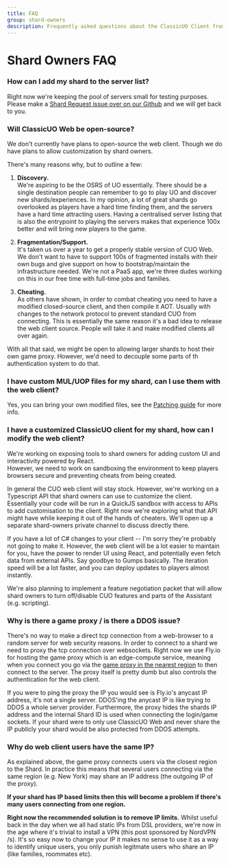 ```yaml
---
title: FAQ
group: shard-owners
description: Frequently asked questions about the ClassicUO Client from shard owners
---
```

# Shard Owners FAQ

### How can I add my shard to the server list?
Right now we're keeping the pool of servers small for testing purposes. 
Please make a [Shard Request issue over on our Github](https://github.com/ClassicUO/classicuo-web/issues/new/choose) and we will get back to you.

### Will ClassicUO Web be open-source?
We don't currently have plans to open-source the web client. Though we do have plans to allow customization by shard owners.

There's many reasons why, but to outline a few:

1. **Discovery.**  
We're aspiring to be the OSRS of UO essentially. There should be a single destination people can remember to go to play UO and discover new shards/experiences. 
In my opinion, a lot of great shards go overlooked as players have a hard time finding them, and the servers have a hard time attracting users. 
Having a centralised server listing that is also the entrypoint to playing the servers makes that experience 100x better and will bring new players to the game.

2. **Fragmentation/Support.**  
It's taken us over a year to get a properly stable version of CUO Web.
We don't want to have to support 100s of fragmented installs with their own bugs and give support on how to bootstrap/maintain the infrastructure needed.
We're not a PaaS app, we're three dudes working on this in our free time with full-time jobs and families.

3. **Cheating.**  
As others have shown, in order to combat cheating you need to have a modified closed-source client, and then compile it AOT. 
Usually with changes to the network protocol to prevent standard CUO from connecting. 
This is essentially the same reason it's a bad idea to release the web client source. 
People will take it and make modified clients all over again.

With all that said, we might be open to allowing larger shards to host their own game proxy. However, we'd need to decouple some parts of th authentication system to do that.

### I have custom MUL/UOP files for my shard, can I use them with the web client?
Yes, you can bring your own modified files, see the [Patching guide](https://classicuo.org/docs/shard-owners/patching/) for more info.

### I have a customized ClassicUO client for my shard, how can I modify the web client?
We're working on exposing tools to shard owners for adding custom UI and interactivity powered by React.   
However, we need to work on sandboxing the environment to keep players browsers secure and preventing cheats from being created.  

In general the CUO web client will stay stock. However, we're working on a Typescript API that shard owners can use to customize the client. 
Essentially your code will be run in a QuickJS sandbox with access to APIs to add customisation to the client.
Right now we're exploring what that API might have while keeping it out of the hands of cheaters. 
We'll open up a separate shard-owners private channel to discuss directly there.

If you have a lot of C# changes to your client -- I'm sorry they're probably not going to make it. 
However, the web client will be a lot easier to maintain for you, have the power to render UI using React, and potentially even fetch data from external APIs. 
Say goodbye to Gumps basically. The iteration speed will be a lot faster, and you can deploy updates to players almost instantly.

We're also planning to implement a feature negotiation packet that will allow shard owners to turn off/disable CUO features and parts of the Assistant (e.g. scripting).

### Why is there a game proxy / is there a DDOS issue?

There's no way to make a direct tcp connection from a web-browser to a random server for web security reasons. 
In order to connect to a shard we need to proxy the tcp connection over websockets. 
Right now we use Fly.io for hosting the game proxy which is an edge-compute service, 
meaning when you connect you go via the [game proxy in the nearest region](https://fly.io/docs/reference/regions/) to then connect to the server. 
The proxy itself is pretty dumb but also controls the authentication for the web client.

If you were to ping the proxy the IP you would see is Fly.io's anycast IP address, it's not a single server. DDOS'ing the anycast IP is like trying to DDOS a whole server provider.
Furthermore, the proxy hides the shards IP address and the internal Shard ID is used when connecting the login/game sockets. 
If your shard were to only use ClassicUO Web and never share the IP publicly your shard would be also protected from DDOS attempts.

### Why do web client users have the same IP?
As explained above, the game proxy connects users via the closest region to the Shard. In practice this means that several users connecting via the same region (e.g. New York) may share an IP address (the outgoing IP of the proxy).

**If your shard has IP based limits then this will become a problem if there's many users connecting from one region.**

**Right now the recommended solution is to remove IP limits.** Whilst useful back in the day when we all had static IPs from DSL providers, we're now in the age where it's trivial to install a VPN (this post sponsored by NordVPN /s). It's so easy now to change your IP it makes no sense to use it as a way to identify unique users, you only punish legitmate users who share an IP (like families, roommates etc).
